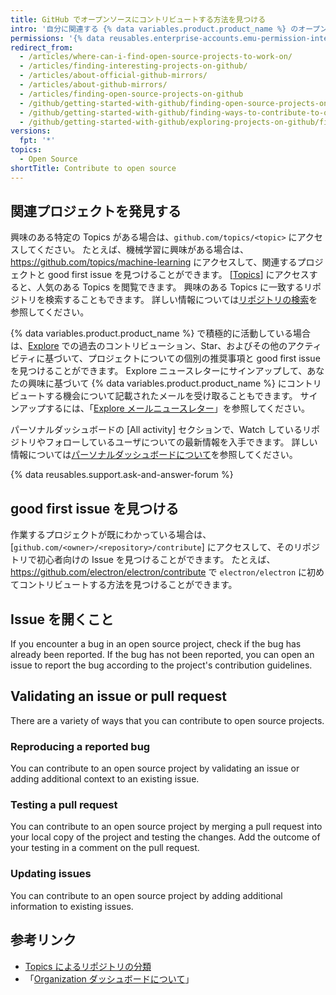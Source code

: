```yaml
---
title: GitHub でオープンソースにコントリビュートする方法を見つける
intro: '自分に関連する {% data variables.product.product_name %} のオープンソースプロジェクトにコントリビュートする方法を見つけることができます。'
permissions: '{% data reusables.enterprise-accounts.emu-permission-interact %}'
redirect_from:
  - /articles/where-can-i-find-open-source-projects-to-work-on/
  - /articles/finding-interesting-projects-on-github/
  - /articles/about-official-github-mirrors/
  - /articles/about-github-mirrors/
  - /articles/finding-open-source-projects-on-github
  - /github/getting-started-with-github/finding-open-source-projects-on-github
  - /github/getting-started-with-github/finding-ways-to-contribute-to-open-source-on-github
  - /github/getting-started-with-github/exploring-projects-on-github/finding-ways-to-contribute-to-open-source-on-github
versions:
  fpt: '*'
topics:
  - Open Source
shortTitle: Contribute to open source
---
```


## 関連プロジェクトを発見する

興味のある特定の Topics がある場合は、`github.com/topics/<topic>` にアクセスしてください。 たとえば、機械学習に興味がある場合は、https://github.com/topics/machine-learning にアクセスして、関連するプロジェクトと good first issue を見つけることができます。 [[Topics](https://github.com/topics)] にアクセスすると、人気のある Topics を閲覧できます。 興味のある Topics に一致するリポジトリを検索することもできます。 詳しい情報については[リポジトリの検索](/search-github/searching-on-github/searching-for-repositories#search-by-topic)を参照してください。

{% data variables.product.product_name %} で積極的に活動している場合は、[Explore](https://github.com/explore) での過去のコントリビューション、Star、およびその他のアクティビティに基づいて、プロジェクトについての個別の推奨事項と good first issue を見つけることができます。 Explore ニュースレターにサインアップして、あなたの興味に基づいて {% data variables.product.product_name %} にコントリビュートする機会について記載されたメールを受け取ることもできます。 サインアップするには、「[Explore メールニュースレター](https://github.com/explore/subscribe)」を参照してください。

パーソナルダッシュボードの [All activity] セクションで、Watch しているリポジトリやフォローしているユーザについての最新情報を入手できます。 詳しい情報については[パーソナルダッシュボードについて](/articles/about-your-personal-dashboard)を参照してください。

{% data reusables.support.ask-and-answer-forum %}

## good first issue を見つける

作業するプロジェクトが既にわかっている場合は、[`github.com/<owner>/<repository>/contribute`] にアクセスして、そのリポジトリで初心者向けの Issue を見つけることができます。 たとえば、https://github.com/electron/electron/contribute で `electron/electron` に初めてコントリビュートする方法を見つけることができます。

## Issue を開くこと

If you encounter a bug in an open source project, check if the bug has already been reported. If the bug has not been reported, you can open an issue to report the bug according to the project's contribution guidelines.

## Validating an issue or pull request

There are a variety of ways that you can contribute to open source projects.

### Reproducing a reported bug
You can contribute to an open source project by validating an issue or adding additional context to an existing issue.

### Testing a pull request
You can contribute to an open source project by merging a pull request into your local copy of the project and testing the changes. Add the outcome of your testing in a comment on the pull request.

### Updating issues
You can contribute to an open source project by adding additional information to existing issues.


## 参考リンク

- [Topics によるリポジトリの分類](/articles/classifying-your-repository-with-topics)
- 「[Organization ダッシュボードについて](/articles/about-your-organization-dashboard)」
